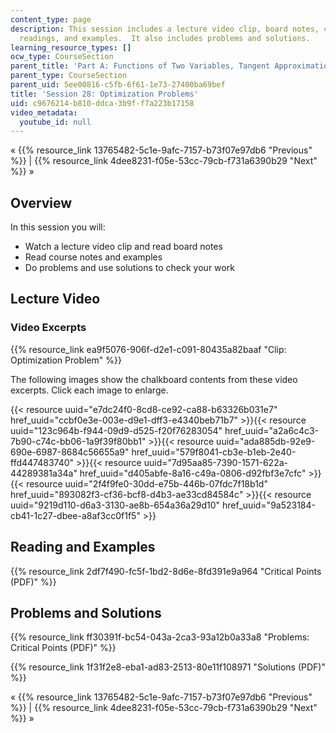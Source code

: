```yaml
---
content_type: page
description: This session includes a lecture video clip, board notes, course notes,
  readings, and examples.  It also includes problems and solutions.
learning_resource_types: []
ocw_type: CourseSection
parent_title: 'Part A: Functions of Two Variables, Tangent Approximation and Optimization'
parent_type: CourseSection
parent_uid: 5ee00816-c5fb-6f61-1e73-27400ba69bef
title: 'Session 28: Optimization Problems'
uid: c9676214-b810-ddca-3b9f-f7a223b17158
video_metadata:
  youtube_id: null
---
```


« {{% resource_link 13765482-5c1e-9afc-7157-b73f07e97db6 "Previous" %}} | {{% resource_link 4dee8231-f05e-53cc-79cb-f731a6390b29 "Next" %}} »

Overview
--------

In this session you will:

*   Watch a lecture video clip and read board notes
*   Read course notes and examples
*   Do problems and use solutions to check your work

Lecture Video
-------------

### Video Excerpts

{{% resource_link ea9f5076-906f-d2e1-c091-80435a82baaf "Clip: Optimization Problem" %}}

The following images show the chalkboard contents from these video excerpts. Click each image to enlarge.

{{< resource uuid="e7dc24f0-8cd8-ce92-ca88-b63326b031e7" href_uuid="ccbf0e3e-003e-d9e1-dff3-e4340beb71b7" >}}{{< resource uuid="123c964b-f944-09d9-d525-f20f76283054" href_uuid="a2a6c4c3-7b90-c74c-bb06-1a9f39f80bb1" >}}{{< resource uuid="ada885db-92e9-690e-6987-8684c56655a9" href_uuid="579f8041-cb3e-b1eb-2e40-ffd447483740" >}}{{< resource uuid="7d95aa85-7390-1571-622a-44289381a34a" href_uuid="d405abfe-8a16-c49a-0806-d92fbf3e7cfc" >}}  
{{< resource uuid="2f4f9fe0-30dd-e75b-446b-07fdc7f18b1d" href_uuid="893082f3-cf36-bcf8-d4b3-ae33cd84584c" >}}{{< resource uuid="9219d110-d6a3-3130-ae8b-654a36a29d10" href_uuid="9a523184-cb41-1c27-dbee-a8af3cc0f1f5" >}}

Reading and Examples
--------------------

{{% resource_link 2df7f490-fc5f-1bd2-8d6e-8fd391e9a964 "Critical Points (PDF)" %}}

Problems and Solutions
----------------------

{{% resource_link ff30391f-bc54-043a-2ca3-93a12b0a33a8 "Problems: Critical Points (PDF)" %}}

{{% resource_link 1f31f2e8-eba1-ad83-2513-80e11f108971 "Solutions (PDF)" %}}

« {{% resource_link 13765482-5c1e-9afc-7157-b73f07e97db6 "Previous" %}} | {{% resource_link 4dee8231-f05e-53cc-79cb-f731a6390b29 "Next" %}} »